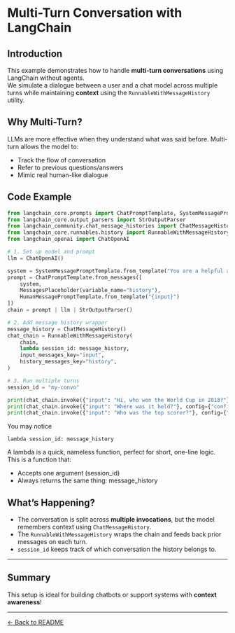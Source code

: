 
# Multi-Turn Conversation with LangChain

## Introduction
This example demonstrates how to handle **multi-turn conversations** using LangChain without agents.  
We simulate a dialogue between a user and a chat model across multiple turns while maintaining **context** using the `RunnableWithMessageHistory` utility.

## Why Multi-Turn?
LLMs are more effective when they understand what was said before. Multi-turn allows the model to:
- Track the flow of conversation
- Refer to previous questions/answers
- Mimic real human-like dialogue

## Code Example
```python
from langchain_core.prompts import ChatPromptTemplate, SystemMessagePromptTemplate, HumanMessagePromptTemplate, MessagesPlaceholder
from langchain_core.output_parsers import StrOutputParser
from langchain_community.chat_message_histories import ChatMessageHistory
from langchain_core.runnables.history import RunnableWithMessageHistory
from langchain_openai import ChatOpenAI

# 1. Set up model and prompt
llm = ChatOpenAI()

system = SystemMessagePromptTemplate.from_template("You are a helpful assistant.")
prompt = ChatPromptTemplate.from_messages([
    system,
    MessagesPlaceholder(variable_name="history"),
    HumanMessagePromptTemplate.from_template("{input}")
])
chain = prompt | llm | StrOutputParser()

# 2. Add message history wrapper
message_history = ChatMessageHistory()
chat_chain = RunnableWithMessageHistory(
    chain,
    lambda session_id: message_history,
    input_messages_key="input",
    history_messages_key="history",
)

# 3. Run multiple turns
session_id = "my-convo"

print(chat_chain.invoke({"input": "Hi, who won the World Cup in 2018?"}, config={"configurable": {"session_id": session_id}}))
print(chat_chain.invoke({"input": "Where was it held?"}, config={"configurable": {"session_id": session_id}}))
print(chat_chain.invoke({"input": "Who was the top scorer?"}, config={"configurable": {"session_id": session_id}}))
```
You may notice
```
lambda session_id: message_history
```
A lambda is a quick, nameless function, perfect for short, one-line logic.<br>
This is a function that:
- Accepts one argument (session_id)
- Always returns the same thing: message_history

## What’s Happening?
- The conversation is split across **multiple invocations**, but the model remembers context using `ChatMessageHistory`.
- The `RunnableWithMessageHistory` wraps the chain and feeds back prior messages on each turn.
- `session_id` keeps track of which conversation the history belongs to.

---

## Summary
This setup is ideal for building chatbots or support systems with **context awareness**!

---

[← Back to README](../README.md)

